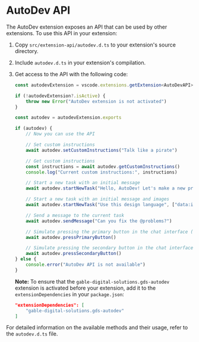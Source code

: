# AutoDev API

The AutoDev extension exposes an API that can be used by other extensions. To use this API in your extension:

1. Copy `src/extension-api/autodev.d.ts` to your extension's source directory.
2. Include `autodev.d.ts` in your extension's compilation.
3. Get access to the API with the following code:

    ```ts
    const autodevExtension = vscode.extensions.getExtension<AutoDevAPI>("gable-digital-solutions.gds-autodev")

    if (!autodevExtension?.isActive) {
    	throw new Error("AutoDev extension is not activated")
    }

    const autodev = autodevExtension.exports

    if (autodev) {
    	// Now you can use the API

    	// Set custom instructions
    	await autodev.setCustomInstructions("Talk like a pirate")

    	// Get custom instructions
    	const instructions = await autodev.getCustomInstructions()
    	console.log("Current custom instructions:", instructions)

    	// Start a new task with an initial message
    	await autodev.startNewTask("Hello, AutoDev! Let's make a new project...")

    	// Start a new task with an initial message and images
    	await autodev.startNewTask("Use this design language", ["data:image/webp;base64,..."])

    	// Send a message to the current task
    	await autodev.sendMessage("Can you fix the @problems?")

    	// Simulate pressing the primary button in the chat interface (e.g. 'Save' or 'Proceed While Running')
    	await autodev.pressPrimaryButton()

    	// Simulate pressing the secondary button in the chat interface (e.g. 'Reject')
    	await autodev.pressSecondaryButton()
    } else {
    	console.error("AutoDev API is not available")
    }
    ```

    **Note:** To ensure that the `gable-digital-solutions.gds-autodev` extension is activated before your extension, add it to the `extensionDependencies` in your `package.json`:

    ```json
    "extensionDependencies": [
        "gable-digital-solutions.gds-autodev"
    ]
    ```

For detailed information on the available methods and their usage, refer to the `autodev.d.ts` file.
